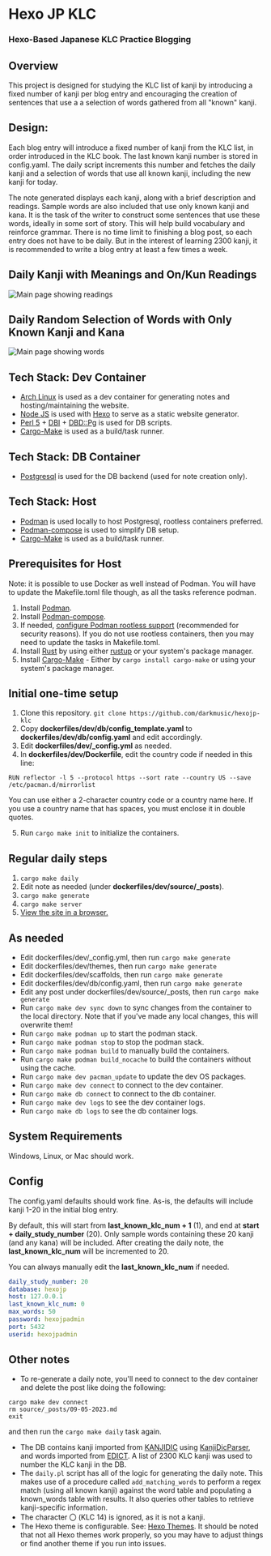 # Hexo JP KLC
### Hexo-Based Japanese KLC Practice Blogging

## Overview
This project is designed for studying the KLC list of kanji by introducing a fixed number of kanji per blog entry and encouraging the creation of sentences that use a a selection of words gathered from all "known" kanji.

## Design:
Each blog entry will introduce a fixed number of kanji from the KLC list, in order introduced in the KLC book. The last known kanji number is stored in config.yaml.  The daily script increments this number and fetches the daily kanji and a selection of words that use all known kanji, including the new kanji for today.

The note generated displays each kanji, along with a brief description and readings.  Sample words are also included that use only known kanji and kana.
It is the task of the writer to construct some sentences that use these words, ideally in some sort of story.
This will help build vocabulary and reinforce grammar.
There is no time limit to finishing a blog post, so each entry does not have to be daily. But in the interest of learning 2300 kanji, it is recommended to write a blog entry at least a few times a week.

## Daily Kanji with Meanings and On/Kun Readings
![Main page showing readings](/images/Readings.jpg)

## Daily Random Selection of Words with Only Known Kanji and Kana
![Main page showing words](/images/Words.jpg)

## Tech Stack: Dev Container
- [Arch Linux](https://archlinux.org/) is used as a dev container for generating notes and hosting/maintaining the website.
- [Node JS](https://nodejs.org/en) is used with [Hexo](https://hexo.io/index.html) to serve as a static website generator.
- [Perl 5](https://www.perl.org) + [DBI](https://dbi.perl.org/)  + [DBD::Pg](https://metacpan.org/pod/DBD::Pg) is used for DB scripts.
- [Cargo-Make](https://github.com/sagiegurari/cargo-make) is used as a build/task runner.

## Tech Stack: DB Container
- [Postgresql](https://www.postgresql.org/) is used for the DB backend (used for note creation only).

## Tech Stack: Host
- [Podman](https://podman.io/) is used locally to host Postgresql, rootless containers preferred.
- [Podman-compose](https://github.com/containers/podman-compose) is used to simplify DB setup.
- [Cargo-Make](https://github.com/sagiegurari/cargo-make) is used as a build/task runner.

## Prerequisites for Host
Note: it is possible to use Docker as well instead of Podman.  You will have to update the Makefile.toml file though, as all the tasks reference podman.
1. Install [Podman](https://podman.io/).
2. Install [Podman-compose](https://github.com/containers/podman-compose).
3. If needed, [configure Podman rootless support](https://github.com/containers/podman/blob/main/docs/tutorials/rootless_tutorial.md) (recommended for security reasons). If you do not use rootless containers, then you may need to update the tasks in Makefile.toml.
5. Install [Rust](https://www.rust-lang.org/) by using either [rustup](https://rustup.rs/) or your system's package manager.
6. Install [Cargo-Make](https://github.com/sagiegurari/cargo-make) - Either by `cargo install cargo-make` or using your system's package manager.

## Initial one-time setup
1. Clone this repository. `git clone https://github.com/darkmusic/hexojp-klc`
2. Copy **dockerfiles/dev/db/config_template.yaml** to **dockerfiles/dev/db/config.yaml** and edit accordingly.
3. Edit **dockerfiles/dev/_config.yml** as needed.
4. In **dockerfiles/dev/Dockerfile**, edit the country code if needed in this line:
```docker
RUN reflector -l 5 --protocol https --sort rate --country US --save /etc/pacman.d/mirrorlist
```
You can use either a 2-character country code or a country name here.  If you use a country name that has spaces, you must enclose it in double quotes.

5. Run `cargo make init` to initialize the containers.

## Regular daily steps
1. `cargo make daily`
2. Edit note as needed (under **dockerfiles/dev/source/_posts**).
3. `cargo make generate`
4. `cargo make server`
5. [View the site in a browser.](http://localhost:4000)

## As needed
- Edit dockerfiles/dev/_config.yml, then run `cargo make generate`
- Edit dockerfiles/dev/themes, then run  `cargo make generate`
- Edit dockerfiles/dev/scaffolds, then run  `cargo make generate`
- Edit dockerfiles/dev/db/config.yaml, then run  `cargo make generate`
- Edit any post under dockerfiles/dev/source/_posts, then run  `cargo make generate`
- Run `cargo make dev sync down` to sync changes from the container to the local directory.  Note that if you've made any local changes, this will overwrite them!
- Run `cargo make podman up` to start the podman stack.
- Run `cargo make podman stop` to stop the podman stack.
- Run `cargo make podman build` to manually build the containers.
- Run `cargo make podman build_nocache` to build the containers without using the cache.
- Run `cargo make dev pacman_update` to update the dev OS packages.
- Run `cargo make dev connect` to connect to the dev container.
- Run `cargo make db connect` to connect to the db container.
- Run `cargo make dev logs` to see the dev container logs.
- Run `cargo make db logs` to see the db container logs.

## System Requirements
Windows, Linux, or Mac should work.

## Config
The config.yaml defaults should work fine.  As-is, the defaults will include kanji 1-20 in the initial blog entry.

By default, this will start from **last_known_klc_num + 1** (1), and end at **start + daily_study_number** (20).  Only sample words containing these 20 kanji (and any kana) will be included.
After creating the daily note, the **last_known_klc_num** will be incremented to 20.

You can always manually edit the **last_known_klc_num** if needed.
```yaml
daily_study_number: 20
database: hexojp
host: 127.0.0.1
last_known_klc_num: 0
max_words: 50
password: hexojpadmin
port: 5432
userid: hexojpadmin
```

## Other notes
- To re-generate a daily note, you'll need to connect to the dev container and delete the post like doing the following:
```
cargo make dev connect
rm source/_posts/09-05-2023.md
exit
```
and then run the `cargo make daily` task again.

- The DB contains kanji imported from [KANJIDIC](http://www.edrdg.org/wiki/index.php/KANJIDIC_Project) using [KanjiDicParser](https://github.com/WinteryFox/KanjidicParser), and words imported from [EDICT](http://www.edrdg.org/jmdict/edict.html).  A list of 2300 KLC kanji was used to number the KLC kanji in the DB. 
- The `daily.pl` script has all of the logic for generating the daily note.  This makes use of a procedure called `add_matching_words` to perform a regex match (using all known kanji) against the word table and populating a known_words table with results. It also queries other tables to retrieve kanji-specific information.
- The character 〇 (KLC 14) is ignored, as it is not a kanji.
- The Hexo theme is configurable.  See: [Hexo Themes](https://hexo.io/themes/index.html).  It should be noted that not all Hexo themes work properly, so you may have to adjust things or find another theme if you run into issues.